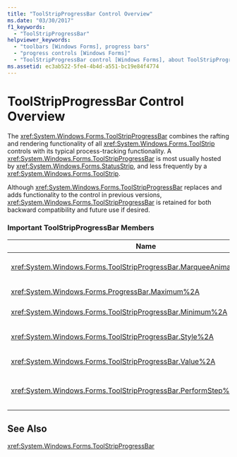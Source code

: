 ```yaml
---
title: "ToolStripProgressBar Control Overview"
ms.date: "03/30/2017"
f1_keywords: 
  - "ToolStripProgressBar"
helpviewer_keywords: 
  - "toolbars [Windows Forms], progress bars"
  - "progress controls [Windows Forms]"
  - "ToolStripProgressBar control [Windows Forms], about ToolStripProgressBar control"
ms.assetid: ec3ab522-5fe4-4b4d-a551-bc19e84f4774
---
```

# ToolStripProgressBar Control Overview
The <xref:System.Windows.Forms.ToolStripProgressBar> combines the rafting and rendering functionality of all <xref:System.Windows.Forms.ToolStrip> controls with its typical process-tracking functionality. A <xref:System.Windows.Forms.ToolStripProgressBar> is most usually hosted by <xref:System.Windows.Forms.StatusStrip>, and less frequently by a <xref:System.Windows.Forms.ToolStrip>.  

 Although <xref:System.Windows.Forms.ToolStripProgressBar> replaces and adds functionality to the control in previous versions, <xref:System.Windows.Forms.ToolStripProgressBar> is retained for both backward compatibility and future use if desired.  

### Important ToolStripProgressBar Members  


|Name|Description|  
|----------|-----------------|  
|<xref:System.Windows.Forms.ToolStripProgressBar.MarqueeAnimationSpeed%2A>|Gets or sets a value representing the delay between each <xref:System.Windows.Forms.ProgressBarStyle.Marquee> display update, in milliseconds.|  
|<xref:System.Windows.Forms.ProgressBar.Maximum%2A>|Gets or sets the upper bound of the range that is defined for this <xref:System.Windows.Forms.ToolStripProgressBar>.|  
|<xref:System.Windows.Forms.ToolStripProgressBar.Minimum%2A>|Gets or sets the lower bound of the range that is defined for this <xref:System.Windows.Forms.ToolStripProgressBar>.|  
|<xref:System.Windows.Forms.ToolStripProgressBar.Style%2A>|Gets or sets the style that the <xref:System.Windows.Forms.ToolStripProgressBar> uses to display the progress of an operation.|  
|<xref:System.Windows.Forms.ToolStripProgressBar.Value%2A>|Gets or sets the current value of the <xref:System.Windows.Forms.ToolStripProgressBar>.|  
|<xref:System.Windows.Forms.ToolStripProgressBar.PerformStep%2A>|Advances the current position of the progress bar by the amount of the <xref:System.Windows.Forms.ToolStripProgressBar.Step%2A> property.|  

## See Also  
 <xref:System.Windows.Forms.ToolStripProgressBar>
